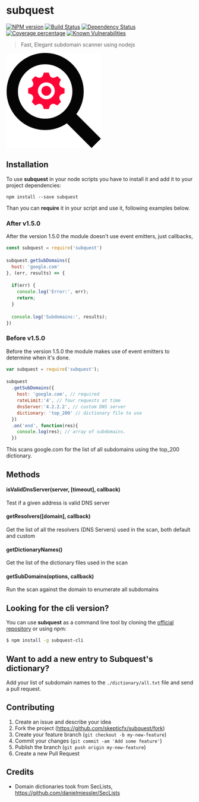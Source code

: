 # subquest

[![NPM version][npm-image]][npm-url] [![Build Status][travis-image]][travis-url] [![Dependency Status][daviddm-image]][daviddm-url] [![Coverage percentage][coveralls-image]][coveralls-url] [![Known Vulnerabilities][snyk-image]][snyk-url]

> Fast, Elegant subdomain scanner using nodejs

![logo](logo.png)

## Installation
To use __subquest__ in your node scripts you have to install it and add it to your project dependencies:
```
npm install --save subquest
```
Than you can __require__ it in your script and use it, following examples below.

### After v1.5.0
After the version 1.5.0 the module doesn't use event emitters, just callbacks,
```js
const subquest = require('subquest')

subquest.getSubDomains({ 
  host: 'google.com' 
}, (err, results) => {
  
  if(err) {
    console.log('Error:', err);
    return;
  }
  
  console.log('Subdomains:', results);  
})
```

### Before v1.5.0
Before the version 1.5.0 the module makes use of event emitters to determine when it's done.
```js
var subquest = require('subquest');

subquest
  .getSubDomains({
    host: 'google.com', // required
    rateLimit:'4', // four requests at time
    dnsServer:'4.2.2.2', // custom DNS server
    dictionary: 'top_200' // dictionary file to use
  })
  .on('end', function(res){
    console.log(res); // array of subdomains.
  })
```

This scans google.com for the list of all subdomains using the top_200 dictionary.

## Methods
#### isValidDnsServer(server, [timeout], callback)
Test if a given address is valid DNS server

#### getResolvers([domain], callback) 
Get the list of all the resolvers (DNS Servers) used in the scan, both default and custom

#### getDictionaryNames() 
Get the list of the dictionary files used in the scan

#### getSubDomains(options, callback) 
Run the scan against the domain to enumerate all subdomains

## Looking for the cli version?
You can use __subquest__ as a command line tool by cloning the [official repository](https://github.com/b4dnewz/subquest-cli) or using npm:
```sh
$ npm install -g subquest-cli
```

## Want to add a new entry to Subquest's dictionary?

Add your list of subdomain names to the `./dictionary/all.txt` file and send a pull request.


## Contributing

1. Create an issue and describe your idea
2. Fork the project (https://github.com/skepticfx/subquest/fork)
3. Create your feature branch (`git checkout -b my-new-feature`)
4. Commit your changes (`git commit -am 'Add some feature'`)
5. Publish the branch (`git push origin my-new-feature`)
6. Create a new Pull Request

## Credits
* Domain dictionaries took from SecLists, https://github.com/danielmiessler/SecLists


[npm-image]: https://badge.fury.io/js/subquest.svg
[npm-url]: https://npmjs.org/package/subquest
[travis-image]: https://travis-ci.org/skepticfx/subquest.svg?branch=master
[travis-url]: https://travis-ci.org/skepticfx/subquest
[daviddm-image]: https://david-dm.org/skepticfx/subquest.svg?theme=shields.io
[daviddm-url]: https://david-dm.org/skepticfx/subquest
[coveralls-image]: https://coveralls.io/repos/skepticfx/subquest/badge.svg
[coveralls-url]: https://coveralls.io/r/skepticfx/subquest
[snyk-image]: https://snyk.io/test/github/skepticfx/subquest/badge.svg
[snyk-url]: https://snyk.io/test/github/skepticfx/subquest
